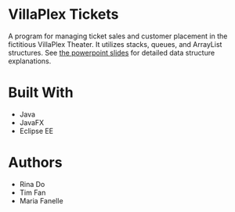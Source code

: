 # VillaPlex Tickets

A program for managing ticket sales and customer placement in the fictitious VillaPlex Theater.  It utilizes stacks, queues, and ArrayList structures.  See [the powerpoint slides](villaplex_presentation.pdf) for detailed data structure explanations.

# Built With
* Java
* JavaFX
* Eclipse EE

# Authors
* Rina Do
* Tim Fan
* Maria Fanelle
